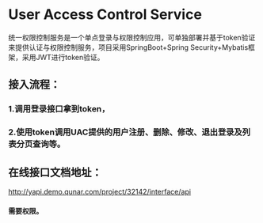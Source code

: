 # User Access Control Service
统一权限控制服务是一个单点登录与权限控制应用，可单独部署并基于token验证来提供认证与权限控制服务，项目采用SpringBoot+Spring Security+Mybatis框架，采用JWT进行token验证。
## 接入流程：
### 1.调用登录接口拿到token，
### 2.使用token调用UAC提供的用户注册、删除、修改、退出登录及列表分页查询等。

## 在线接口文档地址：
http://yapi.demo.qunar.com/project/32142/interface/api
#### 需要权限。